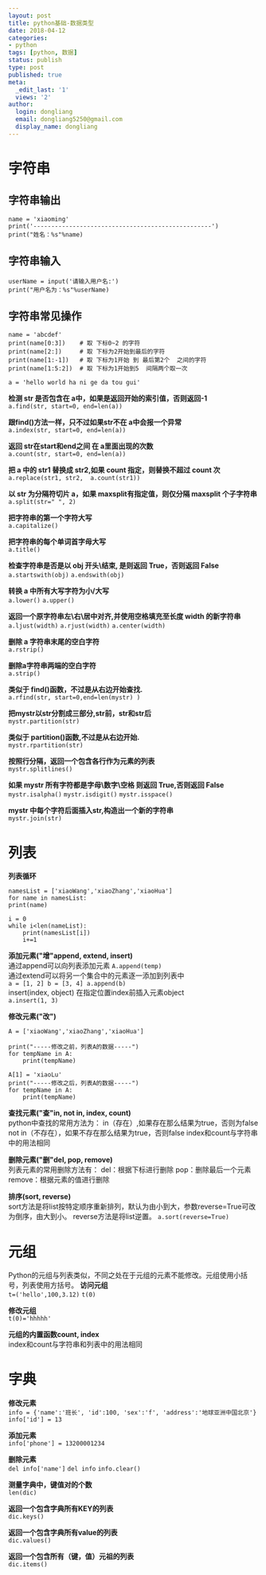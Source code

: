 ```yaml
---
layout: post
title: python基础-数据类型 
date: 2018-04-12
categories:
- python
tags: [python, 数据]
status: publish
type: post
published: true
meta:
  _edit_last: '1'
  views: '2'
author:
  login: dongliang
  email: dongliang5250@gmail.com
  display_name: dongliang
---
```

# 字符串  
## 字符串输出  
```
name = 'xiaoming'  
print('--------------------------------------------------')  
print("姓名：%s"%name)  
```
## 字符串输入  
```
userName = input('请输入用户名:')  
print("用户名为：%s"%userName)  
```
## 字符串常见操作  
``` 
name = 'abcdef'  
print(name[0:3]) 	# 取 下标0~2 的字符  
print(name[2:]) 	# 取 下标为2开始到最后的字符  
print(name[1:-1]) 	# 取 下标为1开始 到 最后第2个  之间的字符  
print(name[1:5:2]) 	# 取 下标为1开始到5  间隔两个取一次  
```

`a = 'hello world ha ni ge da tou gui'`

**检测 str 是否包含在 a中，如果是返回开始的索引值，否则返回-1**  
`a.find(str, start=0, end=len(a))`

**跟find()方法一样，只不过如果str不在 a中会报一个异常**  
`a.index(str, start=0, end=len(a))`

**返回 str在start和end之间 在 a里面出现的次数**  
`a.count(str, start=0, end=len(a))`

**把 a 中的 str1 替换成 str2,如果 count 指定，则替换不超过 count 次**  
`a.replace(str1, str2,  a.count(str1))`

**以 str 为分隔符切片 a，如果 maxsplit有指定值，则仅分隔 maxsplit 个子字符串**  
`a.split(str=" ", 2) `

**把字符串的第一个字符大写**  
`a.capitalize()`

**把字符串的每个单词首字母大写**  
`a.title()`

**检查字符串是否是以 obj 开头\结束, 是则返回 True，否则返回 False**  
`a.startswith(obj)`  `a.endswith(obj)`

**转换 a 中所有大写字符为小/大写**  
`a.lower()`  `a.upper()`  

**返回一个原字符串左\右\居中对齐,并使用空格填充至长度 width 的新字符串**  
`a.ljust(width)`  `a.rjust(width)`  `a.center(width) ` 

**删除 a 字符串末尾的空白字符**   
`a.rstrip()`  
 
**删除a字符串两端的空白字符**    
`a.strip()`  

**类似于 find()函数，不过是从右边开始查找.**    
`a.rfind(str, start=0,end=len(mystr) )`

**把mystr以str分割成三部分,str前，str和str后**    
`mystr.partition(str)`

**类似于 partition()函数,不过是从右边开始.**     
`mystr.rpartition(str)`

**按照行分隔，返回一个包含各行作为元素的列表**      
`mystr.splitlines()`

**如果 mystr 所有字符都是字母\数字\空格 则返回 True,否则返回 False**      
`mystr.isalpha()`  `mystr.isdigit()`  `mystr.isspace()`

**mystr 中每个字符后面插入str,构造出一个新的字符串**      
`mystr.join(str)`  

# 列表  
**列表循环**    
```
namesList = ['xiaoWang','xiaoZhang','xiaoHua']
for name in namesList:
print(name)
```
```
i = 0
while i<len(nameList):
    print(namesList[i])
    i+=1
```
**添加元素("增"append, extend, insert)**   
通过append可以向列表添加元素 
`A.append(temp)`   
通过extend可以将另一个集合中的元素逐一添加到列表中  
`a = [1, 2] b = [3, 4] a.append(b)`  
insert(index, object) 在指定位置index前插入元素object  
`a.insert(1, 3)`    

**修改元素("改")**      
```
A = ['xiaoWang','xiaoZhang','xiaoHua']

print("-----修改之前，列表A的数据-----")
for tempName in A:
    print(tempName)

A[1] = 'xiaoLu'
print("-----修改之后，列表A的数据-----")
for tempName in A:
    print(tempName)
```

**查找元素("查"in, not in, index, count)**    
python中查找的常用方法为：
	in（存在）,如果存在那么结果为true，否则为false
	not in（不存在），如果不存在那么结果为true，否则false
index和count与字符串中的用法相同

**删除元素("删"del, pop, remove)**    
列表元素的常用删除方法有：
	del：根据下标进行删除
	pop：删除最后一个元素
	remove：根据元素的值进行删除

**排序(sort, reverse)**    
sort方法是将list按特定顺序重新排列，默认为由小到大，参数reverse=True可改为倒序，由大到小。
reverse方法是将list逆置。
`a.sort(reverse=True)`

# 元组
Python的元组与列表类似，不同之处在于元组的元素不能修改。元组使用小括号，列表使用方括号。
**访问元组**    
`t=('hello',100,3.12)`
`t(0)`  

**修改元组**      
`t(0)='hhhhh'`

**元组的内置函数count, index**      
index和count与字符串和列表中的用法相同

# 字典
**修改元素**    
`info = {'name':'班长', 'id':100, 'sex':'f', 'address':'地球亚洲中国北京'}`  
`info['id'] = 13`  

**添加元素**    
`info['phone'] = 13200001234`

**删除元素**    
`del info['name']`
`del info`
`info.clear()`

**测量字典中，键值对的个数**    
`len(dic)`

**返回一个包含字典所有KEY的列表**    
`dic.keys()`

**返回一个包含字典所有value的列表**    
`dic.values()`

**返回一个包含所有（键，值）元祖的列表**    
`dic.items()`

